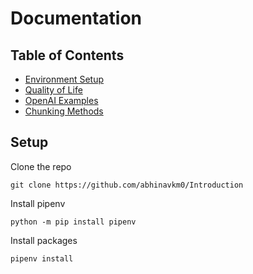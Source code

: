 # Documentation

## Table of Contents

- [Environment Setup](./assets/md/Getting_Started.md)
- [Quality of Life](./assets/md/Quality_Of_Life.md)
- [OpenAI Examples](./assets/md/OpenAI_Check_List.md)
- [Chunking Methods](./notebooks/Chunking.ipynb)

## Setup

Clone the repo

```
git clone https://github.com/abhinavkm0/Introduction
```

Install pipenv

```
python -m pip install pipenv
```

Install packages

```
pipenv install
```